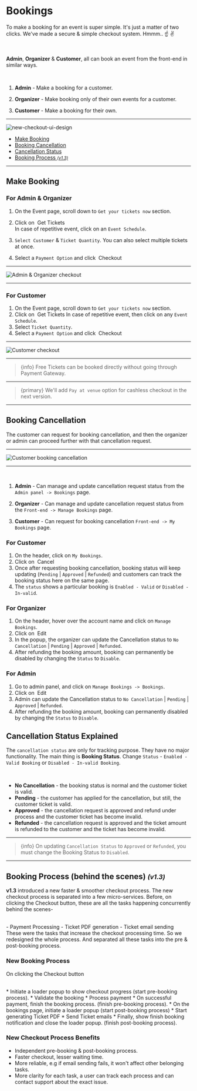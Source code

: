 # Bookings

To make a booking for an event is super simple. It's just a matter of two clicks. We've made a secure & simple checkout system. Hmmm.. ☝️ ✌️

<br>

**Admin**, **Organizer** & **Customer**, all can book an event from the front-end in similar ways.

<br>

1. **Admin** - Make a booking for a customer.

2. **Organizer** - Make booking only of their own events for a customer.

3. **Customer** - Make a booking for their own.

---

![new-checkout-ui-design](https://eventmie-pro-docs.classiebit.com/images/new-checkout-ui-design.jpg "new-checkout-ui-design")



- [Make Booking](#Make-Booking)
- [Booking Cancellation](#Booking-Cancellation)
- [Cancellation Status](#Cancellation-Status)
- [Booking Process <small>*(v1.3)*</small>](#Booking-Process-behind-the-scenes)

---


<a name="Make-Booking"></a>
## Make Booking


### For Admin & Organizer

1. On the Event page, scroll down to `Get your tickets now` section. 
2. Click on &nbsp;<larecipe-button type="success" size="sm" rounded>Get Tickets</larecipe-button>
    <br>
    In case of repetitive event, click on an `Event Schedule`.
    <br>

3. `Select Customer` & `Ticket Quantity`. You can also select multiple tickets at once. 
4. Select a `Payment Option` and click &nbsp;<larecipe-button type="secondary" size="sm" rounded>Checkout</larecipe-button>

---

![Admin & Organizer checkout](https://eventmie-pro-docs.classiebit.com/images/new-checkout-ui-design-admin-organizer.jpg "Admin & Organizer checkout")

---



### For Customer

1. On the Event page, scroll down to `Get your tickets now` section. 
2. Click on &nbsp;<larecipe-button type="success" size="sm" rounded>Get Tickets</larecipe-button>
    In case of repetitive event, then click on any `Event Schedule`.
3. Select `Ticket Quantity`.
4. Select a `Payment Option` and click &nbsp;<larecipe-button type="secondary" size="sm" rounded>Checkout</larecipe-button>

---

![Customer checkout](https://eventmie-pro-docs.classiebit.com/images/new-checkout-ui-design-customer.jpg "Customer checkout")

---

> {info} Free Tickets can be booked directly without going through Payment Gateway.

---

> {primary} We'll add `Pay at venue` option for cashless checkout in the next version.

---



<a name="Booking-Cancellation"></a>
## Booking Cancellation

The customer can request for booking cancellation, and then the organizer or admin can proceed further with that cancellation request.

---

![Customer booking cancellation](https://eventmie-pro-docs.classiebit.com/images/customer-manage-bookings.jpg "Customer booking cancellation")

---

<br>

1. **Admin** - Can manage and update cancellation request status from the `Admin panel -> Bookings` page.

2. **Organizer** - Can manage and update cancellation request status from the `Front-end -> Manage Bookings` page.

3. **Customer** - Can request for booking cancellation `Front-end -> My Bookings` page.


### For Customer

1. On the header, click on `My Bookings`.
2. Click on &nbsp;<larecipe-button type="danger" size="sm" rounded>Cancel</larecipe-button>
3. Once after requesting booking cancellation, booking status will keep updating (`Pending` | `Approved` | `Refunded`) and customers can track the booking status here on the same page. 
4. The `status` shows a particular booking is `Enabled - Valid` or `Disabled - In-valid`.  


### For Organizer

1. On the header, hover over the account name and click on `Manage Bookings`.
2. Click on &nbsp;<larecipe-button type="primary" size="sm" rounded>Edit</larecipe-button>
3. In the popup, the organizer can update the Cancellation status to `No Cancellation` | `Pending` | `Approved` | `Refunded`.
4. After refunding the booking amount, booking can permanently be disabled by changing the `Status` to `Disable`.


### For Admin

1. Go to admin panel, and click on `Manage Bookings -> Bookings`.
2. Click on &nbsp;<larecipe-button type="primary" size="sm" rounded>Edit</larecipe-button>
3. Admin can update the Cancellation status to `No Cancellation` | `Pending` | `Approved` | `Refunded`.
4. After refunding the booking amount, booking can permanently disabled by changing the `Status` to `Disable`.


<a name="Cancellation-Statuses"></a>
## Cancellation Status Explained

The `cancellation status` are only for tracking purpose. They have no major functionality. The main thing is **Booking Status**. Change `Status` - `Enabled - Valid Booking` or `Disabled - In-valid Booking`.

<br>

- **No Cancellation** - the booking status is normal and the customer ticket is valid.
- **Pending** - the customer has applied for the cancellation, but still, the customer ticket is valid.
- **Approved** - the cancellation request is approved and refund under process and the customer ticket has become invalid.
- **Refunded** - the cancellation request is approved and the ticket amount is refunded to the customer and the ticket has become invalid.

---

>{info} On updating `Cancellation Status` to `Approved` or `Refunded`, you must change the Booking Status to `Disabled`.

---


<a name="Booking-Process-behind-the-scenes"></a>
## Booking Process (behind the scenes) <small>*(v1.3)*</small>

**v1.3** introduced a new faster & smoother checkout process. The new checkout process is separated into a few micro-services. 
Before, on clicking the Checkout button, these are all the tasks happening concurrently behind the scenes-

<br>
- Payment Processing
- Ticket PDF generation
- Ticket email sending

<br>
These were the tasks that increase the checkout processing time. So we redesigned the whole process. And separated all these tasks into the pre & post-booking process.


### New Booking Process

On clicking the Checkout button

<br>
* Initiate a loader popup to show checkout progress (start pre-booking process).
* Validate the booking
* Process payment
* On successful payment, finish the booking process. (finish pre-booking process).
* On the bookings page, initiate a loader popup (start post-booking process)
* Start generating Ticket PDF
* Send Ticket emails
* Finally, show finish booking notification and close the loader popup. (finish post-booking process).

### New Checkout Process Benefits

* Independent pre-booking & post-booking process.
* Faster checkout, lesser waiting time.
* More reliable, e.g if email sending fails, it won't affect other belonging tasks.
* More clarity for each task, a user can track each process and can contact support about the exact issue.
